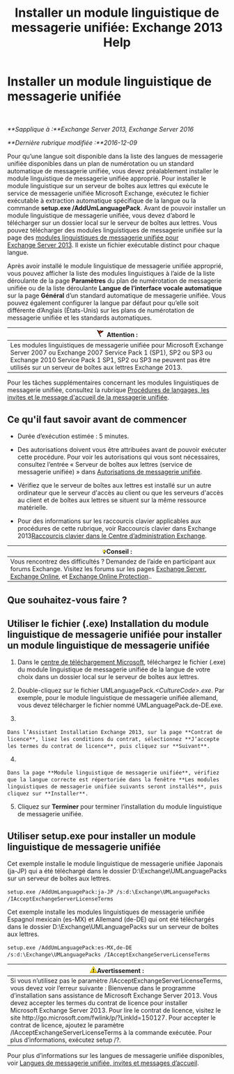 ﻿---
title: 'Installer un module linguistique de messagerie unifiée: Exchange 2013 Help'
TOCTitle: Installer un module linguistique de messagerie unifiée
ms:assetid: ed14ffa5-c9b0-4367-b5da-564024b360ff
ms:mtpsurl: https://technet.microsoft.com/fr-fr/library/Dd876951(v=EXCHG.150)
ms:contentKeyID: 50479495
ms.date: 04/24/2018
mtps_version: v=EXCHG.150
ms.translationtype: HT
---

# Installer un module linguistique de messagerie unifiée

 

_**Sapplique à :**Exchange Server 2013, Exchange Server 2016_

_**Dernière rubrique modifiée :**2016-12-09_

Pour qu’une langue soit disponible dans la liste des langues de messagerie unifiée disponibles dans un plan de numérotation ou un standard automatique de messagerie unifiée, vous devez préalablement installer le module linguistique de messagerie unifiée approprié. Pour installer le module linguistique sur un serveur de boîtes aux lettres qui exécute le service de messagerie unifiée Microsoft Exchange, exécutez le fichier exécutable à extraction automatique spécifique de la langue ou la commande **setup.exe /AddUmLanguagePack**. Avant de pouvoir installer un module linguistique de messagerie unifiée, vous devez d’abord le télécharger sur un dossier local sur le serveur de boîtes aux lettres. Vous pouvez télécharger des modules linguistiques de messagerie unifiée sur la page des [modules linguistiques de messagerie unifiée pour Exchange Server 2013](https://go.microsoft.com/fwlink/p/?linkid=266542). Il existe un fichier exécutable distinct pour chaque langue.

Après avoir installé le module linguistique de messagerie unifiée approprié, vous pouvez afficher la liste des modules linguistiques à l’aide de la liste déroulante de la page **Paramètres** du plan de numérotation de messagerie unifiée ou de la liste déroulante **Langue de l’interface vocale automatique** sur la page **Général** d’un standard automatique de messagerie unifiée. Vous pouvez également configurer la langue par défaut pour qu’elle soit différente d’Anglais (États-Unis) sur les plans de numérotation de messagerie unifiée et les standards automatiques.

<table>
<thead>
<tr class="header">
<th><img src="images/JJ673034.Caution(EXCHG.150).gif" title="Attention" alt="Attention" />Attention :</th>
</tr>
</thead>
<tbody>
<tr class="odd">
<td>Les modules linguistiques de messagerie unifiée pour Microsoft Exchange Server 2007 ou Exchange 2007 Service Pack 1 (SP1), SP2 ou SP3 ou Exchange 2010 Service Pack 1 SP1, SP2 ou SP3 ne peuvent pas être utilisés sur un serveur de boîtes aux lettres Exchange 2013.</td>
</tr>
</tbody>
</table>


Pour les tâches supplémentaires concernant les modules linguistiques de messagerie unifiée, consultez la rubrique [Procédures de langages, les invites et le message d'accueil de la messagerie unifiée](um-languages-prompts-and-greetings-procedures-exchange-2013-help.md).

## Ce qu'il faut savoir avant de commencer

  - Durée d’exécution estimée : 5 minutes.

  - Des autorisations doivent vous être attribuées avant de pouvoir exécuter cette procédure. Pour voir les autorisations qui vous sont nécessaires, consultez l’entrée « Serveur de boîtes aux lettres (service de messagerie unifiée) » dans [Autorisations de messagerie unifiée](unified-messaging-permissions-exchange-2013-help.md).

  - Vérifiez que le serveur de boîtes aux lettres est installé sur un autre ordinateur que le serveur d'accès au client ou que les serveurs d'accès au client et de boîtes aux lettres se situent sur la même ressource matérielle.

  - Pour des informations sur les raccourcis clavier applicables aux procédures de cette rubrique, voir Raccourcis clavier dans Exchange 2013[Raccourcis clavier dans le Centre d’administration Exchange](keyboard-shortcuts-in-the-exchange-admin-center-exchange-online-protection-help.md).

<table>
<thead>
<tr class="header">
<th><img src="images/Bb125224.tip(EXCHG.150).gif" title="Conseil" alt="Conseil" />Conseil :</th>
</tr>
</thead>
<tbody>
<tr class="odd">
<td>Vous rencontrez des difficultés ? Demandez de l’aide en participant aux forums Exchange. Visitez les forums sur les pages <a href="https://go.microsoft.com/fwlink/p/?linkid=60612">Exchange Server</a>, <a href="https://go.microsoft.com/fwlink/p/?linkid=267542">Exchange Online</a>, et <a href="https://go.microsoft.com/fwlink/p/?linkid=285351">Exchange Online Protection</a>..</td>
</tr>
</tbody>
</table>


## Que souhaitez-vous faire ?

## Utiliser le fichier (.exe) Installation du module linguistique de messagerie unifiée pour installer un module linguistique de messagerie unifiée

1.  Dans le [centre de téléchargement Microsoft](https://go.microsoft.com/fwlink/p/?linkid=266542), téléchargez le fichier (.exe) du module linguistique de messagerie unifiée de la langue de votre choix dans un dossier local sur le serveur de boîtes aux lettres.

2.  Double-cliquez sur le fichier UMLanguagePack.*\<CultureCode\>.exe*. Par exemple, pour le module linguistique de messagerie unifiée allemand, vous devez télécharger le fichier nommé UMLanguagePack.de-DE.exe.

3.  
    
    Dans l’Assistant Installation Exchange 2013, sur la page **Contrat de licence**, lisez les conditions du contrat, sélectionnez **J’accepte les termes du contrat de licence**, puis cliquez sur **Suivant**.

4.  
    
    Dans la page **Module linguistique de messagerie unifiée**, vérifiez que la langue correcte est répertoriée dans la fenêtre **Les modules linguistiques de messagerie unifiée suivants seront installés**, puis cliquez sur **Installer**.

5.  Cliquez sur **Terminer** pour terminer l’installation du module linguistique de messagerie unifiée.

## Utiliser setup.exe pour installer un module linguistique de messagerie unifiée

Cet exemple installe le module linguistique de messagerie unifiée Japonais (ja-JP) qui a été téléchargé dans le dossier D:\\Exchange\\UMLanguagePacks sur un serveur de boîtes aux lettres.

    setup.exe /AddUmLanguagePack:ja-JP /s:d:\Exchange\UMLanguagePacks /IAcceptExchangeServerLicenseTerms

Cet exemple installe les modules linguistiques de messagerie unifiée Espagnol mexicain (es-MX) et Allemand (de-DE) qui ont été téléchargés dans le dossier D:\\Exchange\\UMLanguagePacks sur un serveur de boîtes aux lettres.

    setup.exe /AddUmLanguagePack:es-MX,de-DE /s:d:\Exchange\UMLanguagePacks /IAcceptExchangeServerLicenseTerms

<table>
<thead>
<tr class="header">
<th><img src="images/Bb125224.warning(EXCHG.150).gif" title="Avertissement" alt="Avertissement" />Avertissement :</th>
</tr>
</thead>
<tbody>
<tr class="odd">
<td>Si vous n’utilisez pas le paramètre /IAcceptExchangeServerLicenseTerms, vous devez voir l’erreur suivante : Bienvenue dans le programme d’installation sans assistance de Microsoft Exchange Server 2013. Vous devez accepter les termes du contrat de licence pour installer Microsoft Exchange Server 2013. Pour lire le contrat de licence, visitez le site http://go.microsoft.com/fwlink/p/?LinkId=150127. Pour accepter le contrat de licence, ajoutez le paramètre /IAcceptExchangeServerLicenseTerms à la commande exécutée. Pour plus d’informations, exécutez setup /?.</td>
</tr>
</tbody>
</table>


Pour plus d’informations sur les langues de messagerie unifiée disponibles, voir [Langues de messagerie unifiée, invites et messages d’accueil](um-languages-prompts-and-greetings-exchange-2013-help.md).

